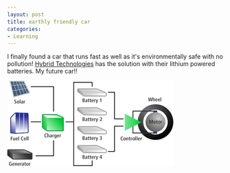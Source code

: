 ```yaml
---
layout: post
title: earthly friendly car
categories:
- Learning
---
```



I finally found a car that runs fast as well as it's environmentally safe with no pollution! [Hybrid Technologies](http://hybridtechnologies.com/) has the solution with their lithium powered batteries. My future car!!

![](/img/advanced_drive_tech.gif "advanced_drive_tech")
